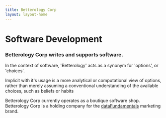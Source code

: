 ```yaml
---
title: Betterology Corp
layout: layout-home
---
```

# Software Development

### Betterology Corp writes and supports software.

In the context of software, 'Betterology' acts as a synonym for 'options', or 'choices'.

Implicit with it's usage is a more analytical or computational view of options, rather than merely assuming a conventional understanding of the available choices, such as beliefs or habits

Betterology Corp currently operates as a boutique software shop. Betterology Corp is a holding company for the [dataFundamentals](http://datafundamentals.com) marketing brand.